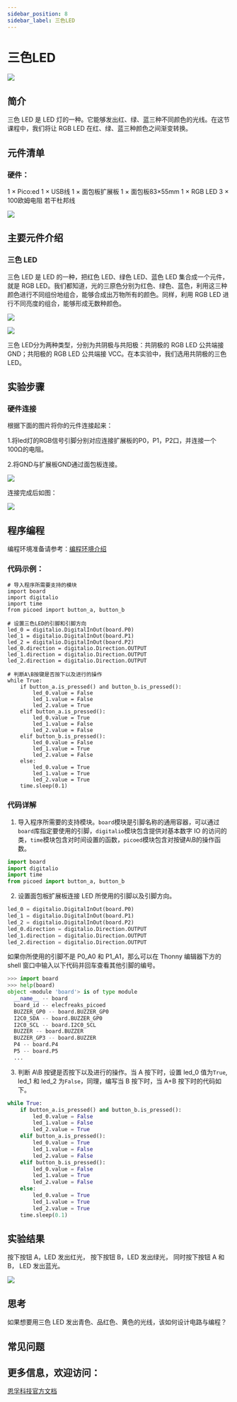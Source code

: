 ```yaml
---
sidebar_position: 8
sidebar_label: 三色LED
---
```


# 三色LED

![](https://wiki-media-ef.oss-cn-hongkong.aliyuncs.com/docs/pico/picoed/circuit-design/picoed-starter-kit/images/pico-ed-starter-kit-case-05-01.png)

## 简介
三色 LED 是 LED 灯的一种。它能够发出红、绿、蓝三种不同颜色的光线。在这节课程中，我们将让 RGB LED 在红、绿、蓝三种颜色之间渐变转换。

## 元件清单

### 硬件：
1 × Pico:ed
1 × USB线
1 × 面包板扩展板
1 × 面包板83×55mm
1 × RGB LED
3 × 100欧姆电阻
若干杜邦线

![](https://wiki-media-ef.oss-cn-hongkong.aliyuncs.com/docs/pico/picoed/circuit-design/picoed-starter-kit/images/pico-ed-starter-kit-case-05-02.png)


## 主要元件介绍

### 三色 LED
三色 LED 是 LED 的一种，把红色 LED、绿色 LED、蓝色 LED 集合成一个元件，就是 RGB LED。我们都知道，光的三原色分别为红色、绿色、蓝色，利用这三种颜色进行不同组份地组合，能够合成出万物所有的颜色。同样，利用 RGB LED 进行不同亮度的组合，能够形成无数种颜色。

![](https://wiki-media-ef.oss-cn-hongkong.aliyuncs.com/docs/pico/picoed/circuit-design/picoed-starter-kit/images/pico-ed-starter-kit-case-05-03.png)

![](https://wiki-media-ef.oss-cn-hongkong.aliyuncs.com/docs/pico/picoed/circuit-design/picoed-starter-kit/images/pico-ed-starter-kit-case-05-04.png)

三色 LED分为两种类型，分别为共阴极与共阳极：共阴极的 RGB LED 公共端接 GND；共阳极的 RGB LED 公共端接 VCC。在本实验中，我们选用共阴极的三色 LED。

## 实验步骤

### 硬件连接
根据下面的图片将你的元件连接起来：

1.将led灯的RGB信号引脚分别对应连接扩展板的P0，P1，P2口，并连接一个100Ω的电阻。

2.将GND与扩展板GND通过面包板连接。

![](https://wiki-media-ef.oss-cn-hongkong.aliyuncs.com/docs/pico/picoed/circuit-design/picoed-starter-kit/images/pico-ed-starter-kit-case-05-05.png)

连接完成后如图：

![](https://wiki-media-ef.oss-cn-hongkong.aliyuncs.com/docs/pico/picoed/circuit-design/picoed-starter-kit/images/pico-ed-starter-kit-case-05-06.png)

## 程序编程
编程环境准备请参考：[编程环境介绍](https://www.yuque.com/elecfreaks-learn/picoed/er7nuh)

### 代码示例：
```
# 导入程序所需要支持的模块
import board
import digitalio
import time
from picoed import button_a, button_b

# 设置三色LED的引脚和引脚方向
led_0 = digitalio.DigitalInOut(board.P0)
led_1 = digitalio.DigitalInOut(board.P1)
led_2 = digitalio.DigitalInOut(board.P2)
led_0.direction = digitalio.Direction.OUTPUT
led_1.direction = digitalio.Direction.OUTPUT
led_2.direction = digitalio.Direction.OUTPUT

# 判断A\B按键是否按下以及进行的操作
while True:
    if button_a.is_pressed() and button_b.is_pressed():
        led_0.value = False
        led_1.value = False
        led_2.value = True
    elif button_a.is_pressed():
        led_0.value = True
        led_1.value = False
        led_2.value = False
    elif button_b.is_pressed():
        led_0.value = False
        led_1.value = True
        led_2.value = False
    else:
        led_0.value = True
        led_1.value = True
        led_2.value = True
    time.sleep(0.1)
```

### 代码详解

1. 导入程序所需要的支持模块。`board`模块是引脚名称的通用容器，可以通过`board`库指定要使用的引脚，`digitalio`模块包含提供对基本数字 IO 的访问的类，`time`模块包含对时间设置的函数，`picoed`模块包含对按键A\B的操作函数。
```python
import board
import digitalio
import time
from picoed import button_a, button_b
```

2. 设置面包板扩展板连接 LED 所使用的引脚以及引脚方向。
```python
led_0 = digitalio.DigitalInOut(board.P0)
led_1 = digitalio.DigitalInOut(board.P1)
led_2 = digitalio.DigitalInOut(board.P2)
led_0.direction = digitalio.Direction.OUTPUT
led_1.direction = digitalio.Direction.OUTPUT
led_2.direction = digitalio.Direction.OUTPUT
```
如果你所使用的引脚不是 P0_A0 和 P1_A1，那么可以在 Thonny 编辑器下方的 shell 窗口中输入以下代码并回车查看其他引脚的编号。
```python
>>> import board
>>> help(board)
object <module 'board'> is of type module
  __name__ -- board
  board_id -- elecfreaks_picoed
  BUZZER_GP0 -- board.BUZZER_GP0
  I2C0_SDA -- board.BUZZER_GP0
  I2C0_SCL -- board.I2C0_SCL
  BUZZER -- board.BUZZER
  BUZZER_GP3 -- board.BUZZER
  P4 -- board.P4
  P5 -- board.P5
  ...
```

3. 判断 A\B 按键是否按下以及进行的操作。当 A 按下时，设置 led_0 值为`True`, led_1 和 led_2 为`False`，同理，编写当 B 按下时，当 A+B 按下时的代码如下。
```python
while True:
    if button_a.is_pressed() and button_b.is_pressed():
        led_0.value = False
        led_1.value = False
        led_2.value = True
    elif button_a.is_pressed():
        led_0.value = True
        led_1.value = False
        led_2.value = False
    elif button_b.is_pressed():
        led_0.value = False
        led_1.value = True
        led_2.value = False
    else:
        led_0.value = True
        led_1.value = True
        led_2.value = True
    time.sleep(0.1)
```

## 实验结果
按下按钮 A，LED 发出红光， 按下按钮 B，LED 发出绿光， 同时按下按钮 A 和 B， LED 发出蓝光。

![](https://wiki-media-ef.oss-cn-hongkong.aliyuncs.com/docs/pico/picoed/circuit-design/picoed-starter-kit/images/pico-ed-starter-kit-case-05.gif)


## 思考
如果想要用三色 LED 发出青色、品红色、黄色的光线，该如何设计电路与编程？

## 常见问题

## 更多信息，欢迎访问：
[恩孚科技官方文档](https://www.elecfreaks.com/learn-en/)
